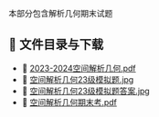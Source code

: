 本部分包含解析几何期末试题
## 📄 文件目录与下载

- 📄 [2023-2024空间解析几何.pdf](2023-2024%E7%A9%BA%E9%97%B4%E8%A7%A3%E6%9E%90%E5%87%A0%E4%BD%95.pdf)
- 📄 [空间解析几何23级模拟题.jpg](%E7%A9%BA%E9%97%B4%E8%A7%A3%E6%9E%90%E5%87%A0%E4%BD%9523%E7%BA%A7%E6%A8%A1%E6%8B%9F%E9%A2%98.jpg)
- 📄 [空间解析几何23级模拟题答案.jpg](%E7%A9%BA%E9%97%B4%E8%A7%A3%E6%9E%90%E5%87%A0%E4%BD%9523%E7%BA%A7%E6%A8%A1%E6%8B%9F%E9%A2%98%E7%AD%94%E6%A1%88.jpg)
- 📄 [空间解析几何期末考.pdf](%E7%A9%BA%E9%97%B4%E8%A7%A3%E6%9E%90%E5%87%A0%E4%BD%95%E6%9C%9F%E6%9C%AB%E8%80%83.pdf)
